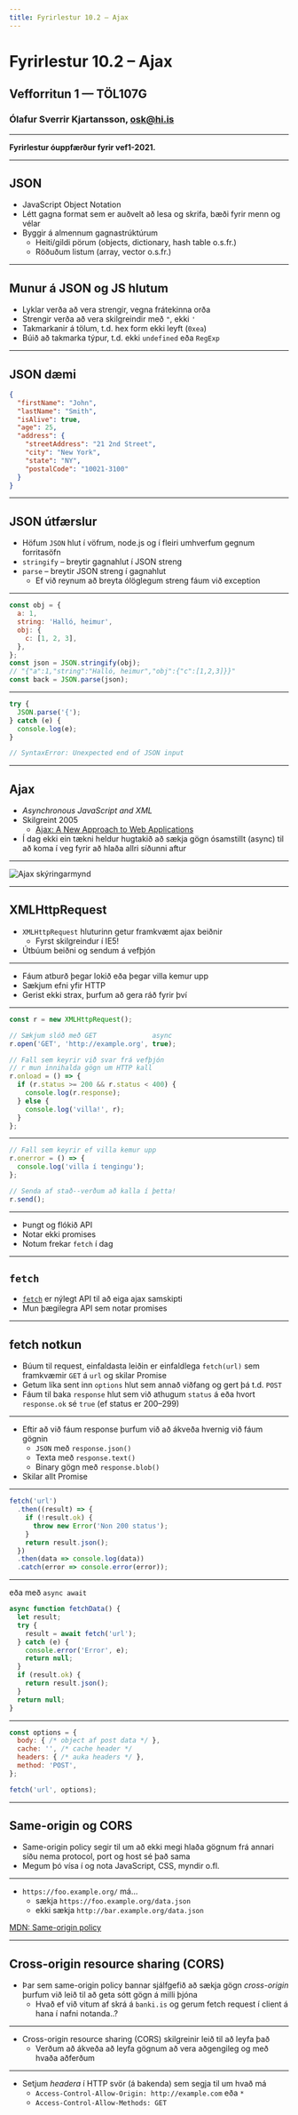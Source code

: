 ```yaml
---
title: Fyrirlestur 10.2 – Ajax
---
```


# Fyrirlestur 10.2 – Ajax

## Vefforritun 1 — TÖL107G

### Ólafur Sverrir Kjartansson, [osk@hi.is](mailto:osk@hi.is)

---

**Fyrirlestur óuppfærður fyrir vef1-2021.**

---

## JSON

* JavaScript Object Notation
* Létt gagna format sem er auðvelt að lesa og skrifa, bæði fyrir menn og vélar
* Byggir á almennum gagnastrúktúrum
  - Heiti/gildi pörum (objects, dictionary, hash table o.s.fr.)
  - Röðuðum listum (array, vector o.s.fr.)

***

## Munur á JSON og JS hlutum

* Lyklar verða að vera strengir, vegna frátekinna orða
* Strengir verða að vera skilgreindir með `"`, ekki `'`
* Takmarkanir á tölum, t.d. hex form ekki leyft (`0xea`)
* Búið að takmarka týpur, t.d. ekki `undefined` eða `RegExp`

***

## JSON dæmi

```json
{
  "firstName": "John",
  "lastName": "Smith",
  "isAlive": true,
  "age": 25,
  "address": {
    "streetAddress": "21 2nd Street",
    "city": "New York",
    "state": "NY",
    "postalCode": "10021-3100"
  }
}
```

***

## JSON útfærslur

* Höfum `JSON` hlut í vöfrum, node.js og í fleiri umhverfum gegnum forritasöfn
* `stringify` – breytir gagnahlut í JSON streng
* `parse` – breytir JSON streng í gagnahlut
  - Ef við reynum að breyta ólöglegum streng fáum við exception

***

<!-- eslint-disable no-unused-vars -->

```javascript
const obj = {
  a: 1,
  string: 'Halló, heimur',
  obj: {
    c: [1, 2, 3],
  },
};
const json = JSON.stringify(obj);
// "{"a":1,"string":"Halló, heimur","obj":{"c":[1,2,3]}}"
const back = JSON.parse(json);
```

***

```javascript
try {
  JSON.parse('{');
} catch (e) {
  console.log(e);
}

// SyntaxError: Unexpected end of JSON input
```

---

## Ajax

* _Asynchronous JavaScript and XML_
* Skilgreint 2005
  - [Ajax: A New Approach to Web Applications](https://immagic.com/eLibrary/ARCHIVES/GENERAL/ADTVPATH/A050218G.pdf)
* Í dag ekki ein tækni heldur hugtakið að sækja gögn ósamstillt (async) til að koma í veg fyrir að hlaða allri síðunni aftur

***

![Ajax skýringarmynd](img/ajax-fig1_small.png)

***

## XMLHttpRequest

* `XMLHttpRequest` hluturinn getur framkvæmt ajax beiðnir
  - Fyrst skilgreindur í IE5!
* Útbúum beiðni og sendum á vefþjón

***

* Fáum atburð þegar lokið eða þegar villa kemur upp
* Sækjum efni yfir HTTP
* Gerist ekki strax, þurfum að gera ráð fyrir því

***

```javascript
const r = new XMLHttpRequest();

// Sækjum slóð með GET              async
r.open('GET', 'http://example.org', true);

// Fall sem keyrir við svar frá vefþjón
// r mun innihalda gögn um HTTP kall
r.onload = () => {
  if (r.status >= 200 && r.status < 400) {
    console.log(r.response);
  } else {
    console.log('villa!', r);
  }
};
```

***

<!-- eslint-disable no-undef -->

```javascript
// Fall sem keyrir ef villa kemur upp
r.onerror = () => {
  console.log('villa í tengingu');
};

// Senda af stað--verðum að kalla í þetta!
r.send();
```

***

* Þungt og flókið API
* Notar ekki promises
* Notum frekar `fetch` í dag

---

## `fetch`

* [`fetch`](https://developer.mozilla.org/en-US/docs/Web/API/Fetch_API) er nýlegt API til að eiga ajax samskipti
* Mun þægilegra API sem notar promises

***

## fetch notkun

* Búum til request, einfaldasta leiðin er einfaldlega `fetch(url)` sem framkvæmir `GET` á `url` og skilar Promise
* Getum líka sent inn `options` hlut sem annað viðfang og gert þá t.d. `POST`
* Fáum til baka `response` hlut sem við athugum `status` á eða hvort `response.ok` sé `true` (ef status er 200–299)

***

* Eftir að við fáum response þurfum við að ákveða hvernig við fáum gögnin
  - `JSON` með `response.json()`
  - Texta með `response.text()`
  - Binary gögn með `response.blob()`
* Skilar allt Promise

***

```javascript
fetch('url')
  .then((result) => {
    if (!result.ok) {
      throw new Error('Non 200 status');
    }
    return result.json();
  })
  .then(data => console.log(data))
  .catch(error => console.error(error));
```

***

eða með `async await`

<!-- eslint-disable no-unused-vars -->

```javascript
async function fetchData() {
  let result;
  try {
    result = await fetch('url');
  } catch (e) {
    console.error('Error', e);
    return null;
  }
  if (result.ok) {
    return result.json();
  }
  return null;
}
```

***

```javascript
const options = {
  body: { /* object af post data */ },
  cache: '', /* cache header */
  headers: { /* auka headers */ },
  method: 'POST',
};

fetch('url', options);
```

---

## Same-origin og CORS

* Same-origin policy segir til um að ekki megi hlaða gögnum frá annari síðu nema protocol, port og host sé það sama
* Megum þó vísa í og nota JavaScript, CSS, myndir o.fl.

***

* `https://foo.example.org/` má...
  - sækja `https://foo.example.org/data.json`
  - ekki sækja `http://bar.example.org/data.json`

[MDN: Same-origin policy](https://developer.mozilla.org/en-US/docs/Web/Security/Same-origin_policy)

***

## Cross-origin resource sharing (CORS)

* Þar sem same-origin policy bannar sjálfgefið að sækja gögn _cross-origin_ þurfum við leið til að geta sótt gögn á milli þjóna
  - Hvað ef við vitum af skrá á `banki.is` og gerum fetch request í client á hana í nafni notanda..?

***

* Cross-origin resource sharing (CORS) skilgreinir leið til að leyfa það
  - Verðum að ákveða að leyfa gögnum að vera aðgengileg og með hvaða aðferðum

***

* Setjum _headera_ í HTTP svör (á bakenda) sem segja til um hvað má
  - `Access-Control-Allow-Origin: http://example.com` eða `*`
  - `Access-Control-Allow-Methods: GET`
